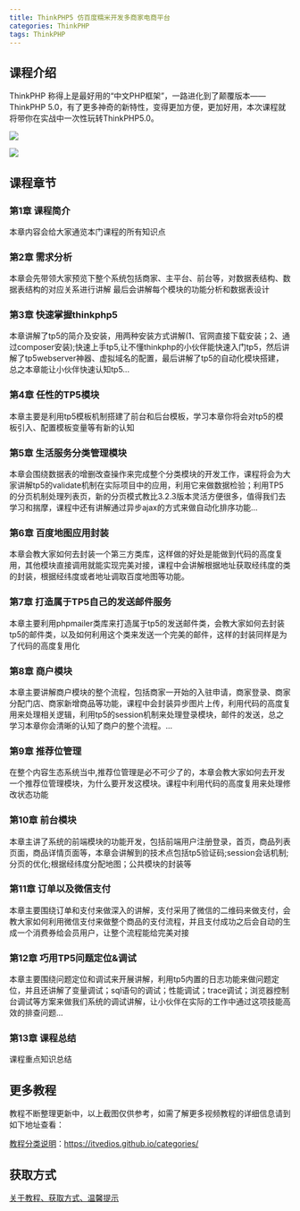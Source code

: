 ```yaml
---
title: ThinkPHP5 仿百度糯米开发多商家电商平台
categories: ThinkPHP
tags: ThinkPHP
---
```


## 课程介绍

ThinkPHP 称得上是最好用的“中文PHP框架”，一路进化到了颠覆版本——ThinkPHP 5.0，有了更多神奇的新特性，变得更加方便，更加好用，本次课程就将带你在实战中一次性玩转ThinkPHP5.0。

![](http://oqn6ggw87.bkt.clouddn.com/Thinkphp仿百度糯米开发多商家电商平台1.png)

<!--more-->

![](http://oqn6ggw87.bkt.clouddn.com/Thinkphp仿百度糯米开发多商家电商平台2.png)

## 课程章节

### 第1章 课程简介

本章内容会给大家通览本门课程的所有知识点

### 第2章 需求分析

本章会先带领大家预览下整个系统包括商家、主平台、前台等，对数据表结构、数据表结构的对应关系进行讲解 最后会讲解每个模块的功能分析和数据表设计

### 第3章 快速掌握thinkphp5

本章讲解了tp5的简介及安装，用两种安装方式讲解(1、官网直接下载安装；2、通过composer安装);快速上手tp5,让不懂thinkphp的小伙伴能快速入门tp5，然后讲解了tp5webserver神器、虚拟域名的配置，最后讲解了tp5的自动化模块搭建，总之本章能让小伙伴快速认知tp5...

### 第4章 任性的TP5模块

本章主要是利用tp5模板机制搭建了前台和后台模板，学习本章你将会对tp5的模板引入、配置模板变量等有新的认知

### 第5章 生活服务分类管理模块

本章会围绕数据表的增删改查操作来完成整个分类模块的开发工作，课程将会为大家讲解tp5的validate机制在实际项目中的应用，利用它来做数据检验；利用TP5的分页机制处理列表页，新的分页模式教比3.2.3版本灵活方便很多，值得我们去学习和揣摩，课程中还有讲解通过异步ajax的方式来做自动化排序功能...

### 第6章 百度地图应用封装

本章会教大家如何去封装一个第三方类库，这样做的好处是能做到代码的高度复用，其他模块直接调用就能实现完美对接，课程中会讲解根据地址获取经纬度的类的封装，根据经纬度或者地址调取百度地图等功能。

### 第7章 打造属于TP5自己的发送邮件服务

本章主要利用phpmailer类库来打造属于tp5的发送邮件类，会教大家如何去封装tp5的邮件类，以及如何利用这个类来发送一个完美的邮件，这样的封装同样是为了代码的高度复用化

### 第8章 商户模块

本章主要讲解商户模块的整个流程，包括商家一开始的入驻申请，商家登录、商家分配门店、商家新增商品等功能，课程中会封装异步图片上传，利用代码的高度复用来处理相关逻辑，利用tp5的session机制来处理登录模块，邮件的发送，总之学习本章你会清晰的认知了商户的整个流程。...

### 第9章 推荐位管理

在整个内容生态系统当中,推荐位管理是必不可少了的，本章会教大家如何去开发一个推荐位管理模块，为什么要开发这模块。课程中利用代码的高度复用来处理修改状态功能

### 第10章 前台模块

本章主讲了系统的前端模块的功能开发，包括前端用户注册登录，首页，商品列表页面，商品详情页面等，本章会讲解到的技术点包括tp5验证码;session会话机制;分页的优化;根据经纬度分配地图；公共模块的封装等

### 第11章 订单以及微信支付

本章主要围绕订单和支付来做深入的讲解，支付采用了微信的二维码来做支付，会教大家如何利用微信支付来做整个商品的支付流程，并且支付成功之后会自动的生成一个消费券给会员用户，让整个流程能给完美对接

### 第12章 巧用TP5问题定位&调试

本章主要围绕问题定位和调试来开展讲解，利用tp5内置的日志功能来做问题定位，并且还讲解了变量调试；sql语句的调试；性能调试；trace调试；浏览器控制台调试等方案来做我们系统的调试讲解，让小伙伴在实际的工作中通过这项技能高效的排查问题...

### 第13章 课程总结

课程重点知识总结

## 更多教程

教程不断整理更新中，以上截图仅供参考，如需了解更多视频教程的详细信息请到如下地址查看：

[教程分类说明](https://itvedios.github.io/categories/)：<https://itvedios.github.io/categories/>

## 获取方式

[关于教程、获取方式、温馨提示](https://itvedios.github.io/about/)